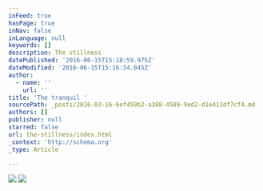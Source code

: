 ```yaml
---
inFeed: true
hasPage: true
inNav: false
inLanguage: null
keywords: []
description: The stillness
datePublished: '2016-06-15T15:18:59.975Z'
dateModified: '2016-06-15T15:16:34.045Z'
author:
  - name: ''
    url: ''
title: 'The tranquil '
sourcePath: _posts/2016-03-16-6ef459b2-a388-4589-9ed2-d1e411df7cf4.md
authors: []
publisher: null
starred: false
url: the-stillness/index.html
_context: 'http://schema.org'
_type: Article

---
```

![](https://the-grid-user-content.s3-us-west-2.amazonaws.com/9f65570b-6fd0-4862-b643-cd80fde77e33.jpg)
![](https://the-grid-user-content.s3-us-west-2.amazonaws.com/6a21da00-fd63-4076-80ed-9e9c539d5e14.jpg)